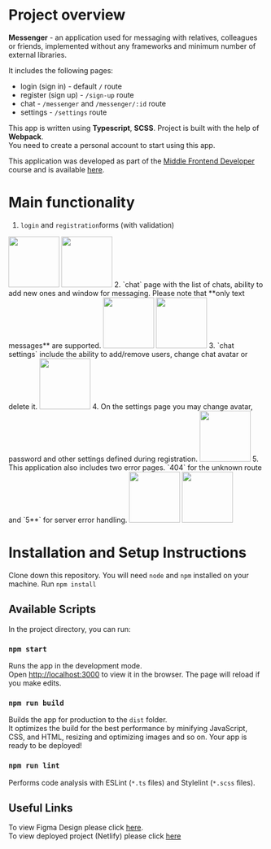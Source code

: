 # Project overview

**Messenger** - an application used for messaging with relatives, colleagues or friends, implemented without any frameworks and minimum number of external libraries.

It includes the following pages:
- login (sign in) - default `/` route
- register (sign up) - `/sign-up` route
- chat - `/messenger` and `/messenger/:id` route
- settings - `/settings` route

This app is written using  **Typescript**, **SCSS**. Project is built with the help of **Webpack**.\
You need to create a personal account to start using this app.

This application was developed as part of the [Middle Frontend Developer](https://practicum.yandex.ru/middle-frontend/) course and is available [here](https://euphonious-trifle-ab3480.netlify.app/).

# Main functionality
1. `login` and `registration`forms (with validation)
<img src="https://user-images.githubusercontent.com/114503332/219871349-2c464873-6063-4890-a1a6-cc7965400519.png" width="100" />
<img src="https://user-images.githubusercontent.com/114503332/219871591-16ea2b52-0de1-458d-8e69-be9c48d8d63e.png" width="100" />
2. `chat` page with the list of chats, ability to add new ones and window for messaging. Please note that **only text messages** are supported.
<img src="https://user-images.githubusercontent.com/114503332/219871775-9d52c631-4eee-4b72-854d-e1f704694d1f.png" width="100" />
<img src="https://user-images.githubusercontent.com/114503332/219871790-efba0eab-a76b-4d56-acee-7566cdd65305.png" width="100" />
3. `chat settings` include the ability to add/remove users, change chat avatar or delete it.
<img src="https://user-images.githubusercontent.com/114503332/219872030-480b412c-776d-4358-a797-4632832df5a5.png" width="100" />
4. On the settings page you may change avatar, password and other settings defined during registration.
<img src="https://user-images.githubusercontent.com/114503332/219872159-3e35cc40-481a-4d66-9e4e-7fc1977c5816.png" width="100" />
5. This application also includes two error pages. `404` for the unknown route and `5**` for server error handling.
<img src="https://user-images.githubusercontent.com/114503332/219872477-92052c12-abec-4a97-9cb6-5d868ec5cd1a.png" width="100" />
<img src="https://user-images.githubusercontent.com/114503332/219872682-5fe4d303-3c44-4066-9e3d-a43f09a7d916.png" width="100" />

# Installation and Setup Instructions

Clone down this repository. You will need `node` and `npm` installed on your machine.
Run `npm install`

## Available Scripts

In the project directory, you can run:

### `npm start`

Runs the app in the development mode.\
Open [http://localhost:3000](http://localhost:3000) to view it in the browser.
The page will reload if you make edits.

### `npm run build`

Builds the app for production to the `dist` folder.\
It optimizes the build for the best performance by minifying JavaScript, CSS, and HTML, resizing and optimizing images and so on.
Your app is ready to be deployed!

### `npm run lint`

Performs code analysis with ESLint (`*.ts` files) and Stylelint (`*.scss` files).

## Useful Links

To view Figma Design please click [here](https://www.figma.com/file/UAcp9twOQHH1s8UkIoga2B/Untitled?node-id=0%3A1&t=mvcP96kY8BWzXmEV-0).\
To view deployed project (Netlify) please click [here](https://euphonious-trifle-ab3480.netlify.app/)


